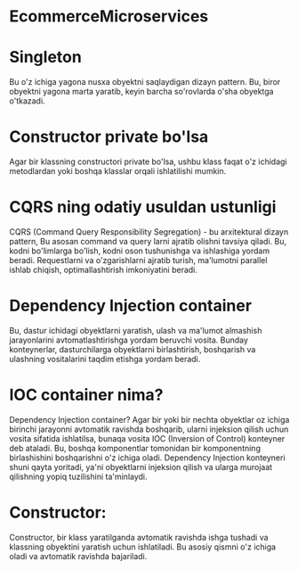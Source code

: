 # EcommerceMicroservices
<h1>Singleton</h1>
Bu o'z ichiga yagona nusxa obyektni saqlaydigan dizayn pattern. Bu, biror obyektni yagona marta yaratib, keyin barcha so'rovlarda o'sha obyektga o'tkazadi.

<h1>Constructor private bo'lsa</h1> 
Agar bir klassning constructori private bo'lsa, ushbu klass faqat o'z ichidagi metodlardan yoki boshqa klasslar orqali ishlatilishi mumkin.

<h1>CQRS ning odatiy usuldan ustunligi</h1>
CQRS (Command Query Responsibility Segregation) - bu arxitektural dizayn pattern, Bu asosan command va query larni ajratib olishni tavsiya qiladi. Bu, kodni bo'limlarga bo'lish, kodni oson tushunishga va ishlashiga yordam beradi. Requestlarni va o'zgarishlarni ajratib turish, ma'lumotni parallel ishlab chiqish, optimallashtirish imkoniyatini beradi.

<h1>Dependency Injection container</h1>
Bu, dastur ichidagi obyektlarni yaratish, ulash va ma'lumot almashish jarayonlarini avtomatlashtirishga yordam beruvchi vosita. Bunday konteynerlar, dasturchilarga obyektlarni birlashtirish, boshqarish va ulashning vositalarini taqdim etishga yordam beradi.

<h1>IOC container nima?</h1>
Dependency Injection container? Agar bir yoki bir nechta obyektlar oz ichiga birinchi jarayonni avtomatik ravishda boshqarib, ularni injeksion qilish uchun vosita sifatida ishlatilsa, bunaqa vosita IOC (Inversion of Control) konteyner deb ataladi. Bu, boshqa komponentlar tomonidan bir komponentning birlashishini boshqarishni o'z ichiga oladi. Dependency Injection konteyneri shuni qayta yoritadi, ya'ni obyektlarni injeksion qilish va ularga murojaat qilishning yopiq tuzilishini ta'minlaydi.

<h1>Constructor:</h1>
Constructor, bir klass yaratilganda avtomatik ravishda ishga tushadi va klassning obyektini yaratish uchun ishlatiladi. Bu asosiy qismni o'z ichiga oladi va avtomatik ravishda bajariladi.
